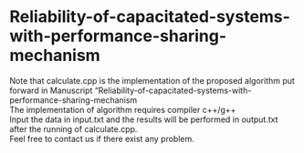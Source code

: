 # Reliability-of-capacitated-systems-with-performance-sharing-mechanism
Note that calculate.cpp is the implementation of the proposed algorithm put forward in Manuscript “Reliability-of-capacitated-systems-with-performance-sharing-mechanism  
The implementation of algorithm requires compiler c++/g++  
Input the data in input.txt and the results will be performed in output.txt after the running of calculate.cpp.  
Feel free to contact us if there exist any problem.  
